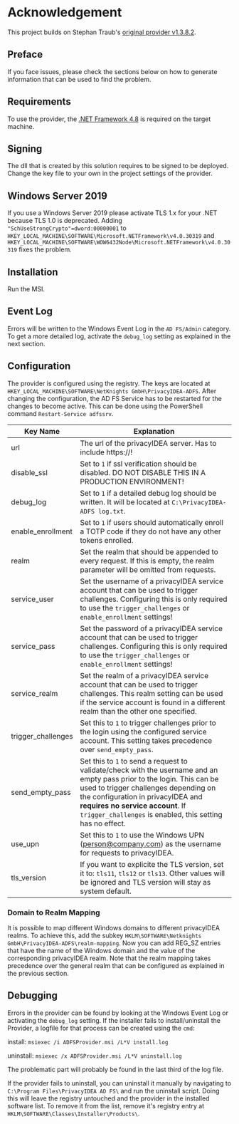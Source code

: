 # Acknowledgement
This project builds on Stephan Traub's [original provider v1.3.8.2](https://github.com/sbidy/privacyIDEA-ADFSProvider/tree/f66100713e650d134ac50fcbd3965b71ae588d47). 

## Preface
If you face issues, please check the sections below on how to generate information that can be used to find the problem.

## Requirements
To use the provider, the [.NET Framework 4.8](https://dotnet.microsoft.com/download/dotnet-framework/net48) is required on the target machine.

## Signing
The dll that is created by this solution requires to be signed to be deployed. Change the key file to your own in the project settings of the provider.

## Windows Server 2019
If you use a Windows Server 2019 please activate TLS 1.x for your .NET because TLS 1.0 is deprecated.
Adding `"SchUseStrongCrypto"=dword:00000001` to `HKEY_LOCAL_MACHINE\SOFTWARE\Microsoft.NETFramework\v4.0.30319`
and `HKEY_LOCAL_MACHINE\SOFTWARE\WOW6432Node\Microsoft.NETFramework\v4.0.30319` fixes the problem.

## Installation
Run the MSI.

## Event Log
Errors will be written to the Windows Event Log in the `AD FS/Admin` category. To get a more detailed log, activate the `debug_log` setting as explained in the next section.

## Configuration
The provider is configured using the registry. The keys are located at `HKEY_LOCAL_MACHINE\SOFTWARE\NetKnights GmbH\PrivacyIDEA-ADFS`.
After changing the configuration, the AD FS Service has to be restarted for the changes to become active. This can be done using the PowerShell command `Restart-Service adfssrv`.

| Key Name | Explanation |
| ----- | ----- |
| url | The url of the privacyIDEA server. Has to include https://! |
| disable_ssl | Set to `1` if ssl verification should be disabled. DO NOT DISABLE THIS IN A PRODUCTION ENVIRONMENT! |
| debug_log | Set to `1` if a detailed debug log should be written. It will be located at `C:\PrivacyIDEA-ADFS log.txt`. |
| enable_enrollment | Set to `1` if users should automatically enroll a TOTP code if they do not have any other tokens enrolled. |
| realm | Set the realm that should be appended to every request. If this is empty, the realm parameter will be omitted from requests. |
| service_user | Set the username of a privacyIDEA service account that can be used to trigger challenges. Configuring this is only required to use the `trigger_challenges` or `enable_enrollment` settings! |
| service_pass | Set the password of a privacyIDEA service account that can be used to trigger challenges. Configuring this is only required to use the `trigger_challenges` or `enable_enrollment` settings! |
| service_realm | Set the realm of a privacyIDEA service account that can be used to trigger challenges. This realm setting can be used if the service account is found in a different realm than the other one specified. |
| trigger_challenges | Set this to `1` to trigger challenges prior to the login using the configured service account. This setting takes precedence over `send_empty_pass`. |
| send_empty_pass | Set this to `1` to send a request to validate/check with the username and an empty pass prior to the login. This can be used to trigger challenges depending on the configuration in privacyIDEA and **requires no service account**. If `trigger_challenges` is enabled, this setting has no effect. |
| use_upn | Set this to `1` to use the Windows UPN (person@company.com) as the username for requests to privacyIDEA. |
| tls_version | If you want to explicite the TLS version, set it to: `tls11`, `tls12` or `tls13`. Other values will be ignored and TLS version will stay as system default. |

### Domain to Realm Mapping
It is possible to map different Windows domains to different privacyIDEA realms. To achieve this, add the subkey `HKLM\SOFTWARE\Netknights GmbH\PrivacyIDEA-ADFS\realm-mapping`. Now you can add REG_SZ entries that have the name of the Windows domain and the value of the corresponding privacyIDEA realm. Note that the realm mapping takes precedence over the general realm that can be configured as explained in the previous section.

## Debugging
Errors in the provider can be found by looking at the Windows Event Log or activating the `debug_log` setting.
If the installer fails to install/uninstall the Provider, a logfile for that process can be created using the `cmd`:

install:      `msiexec /i ADFSProvider.msi /L*V install.log`

uninstall:    `msiexec /x ADFSProvider.msi /L*V uninstall.log`

The problematic part will probably be found in the last third of the log file.

If the provider fails to uninstall, you can uninstall it manually by navigating to `C:\Program Files\PrivacyIDEA AD FS\` and run the uninstall script. Doing this will leave the registry untouched and the provider in the installed software list. To remove it from the list, remove it's registry entry at `HKLM\SOFTWARE\Classes\Installer\Products\`.
